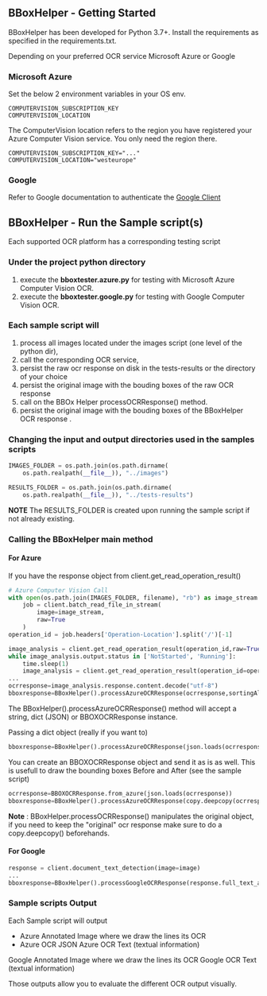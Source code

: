 ## BBoxHelper - Getting Started

BBoxHelper has been developed for Python 3.7+. Install the requirements as specified in the requirements.txt. 

Depending on your preferred OCR service Microsoft Azure or Google

### Microsoft Azure 
Set the below 2 environment variables in your OS env. 
```
COMPUTERVISION_SUBSCRIPTION_KEY
COMPUTERVISION_LOCATION
```
The ComputerVision location refers to the region you have registered your Azure Computer Vision service. You only need the region there. 
```
COMPUTERVISION_SUBSCRIPTION_KEY="..."
COMPUTERVISION_LOCATION="westeurope"
```

### Google 
Refer to Google documentation to authenticate the [Google Client](https://cloud.google.com/vision/docs/ocr#set-up-your-gcp-project-and-authentication)

## BBoxHelper - Run the Sample script(s) 

Each supported OCR platform has a corresponding testing script 

### Under the project python directory
1. execute the **bboxtester.azure.py** for testing with Microsoft Azure Computer Vision OCR. 
2. execute the **bboxtester.google.py** for testing with Google Computer Vision OCR. 

### Each sample script will
1. process all images located under the images script (one level of the python dir), 
2. call the corresponding OCR service, 
3. persist the raw ocr response on disk in the tests-results or the directory of your choice
4. persist the original image with the bouding boxes of the raw OCR response
5. call on the BBOx Helper processOCRResponse() method. 
6. persist the original image with the bouding boxes of the BBoxHelper OCR response .

### Changing the input and output directories used in the samples scripts
```python
IMAGES_FOLDER = os.path.join(os.path.dirname(
    os.path.realpath(__file__)), "../images")

RESULTS_FOLDER = os.path.join(os.path.dirname(
    os.path.realpath(__file__)), "../tests-results")
```
**NOTE** The RESULTS_FOLDER is created upon running the sample script if not already existing. 

### Calling the BBoxHelper main method 

#### For Azure 

If you have the response object from client.get_read_operation_result() 
```python
# Azure Computer Vision Call
with open(os.path.join(IMAGES_FOLDER, filename), "rb") as image_stream:
    job = client.batch_read_file_in_stream(
        image=image_stream,
        raw=True
    )
operation_id = job.headers['Operation-Location'].split('/')[-1]

image_analysis = client.get_read_operation_result(operation_id,raw=True)
while image_analysis.output.status in ['NotStarted', 'Running']:
    time.sleep(1)
    image_analysis = client.get_read_operation_result(operation_id=operation_id,raw=True)
...
ocrresponse=image_analysis.response.content.decode("utf-8")
bboxresponse=BBoxHelper().processAzureOCRResponse(ocrresponse,sortingAlgo=BBoxSort.contoursSort)
```
The BBoxHelper().processAzureOCRResponse() method will accept a string, dict (JSON) or BBOXOCRResponse instance. 

Passing a dict object (really if you want to)
```python
bboxresponse=BBoxHelper().processAzureOCRResponse(json.loads(ocrresponse),sortingAlgo=BBoxSort.contoursSort)
```
You can create an BBOXOCRResponse object and send it as is as well. This is usefull to draw the bounding boxes Before and After (see the sample script)
```python
ocrresponse=BBOXOCRResponse.from_azure(json.loads(ocrresponse))
bboxresponse=BBoxHelper().processAzureOCRResponse(copy.deepcopy(ocrresponse),sortingAlgo=BBoxSort.contoursSort)
```

**Note** : BBoxHelper.processOCRResponse() manipulates the original object, if you need to keep the "original" ocr response make sure to do a copy.deepcopy() beforehands.

#### For Google

```python
response = client.document_text_detection(image=image)
...
bboxresponse=BBoxHelper().processGoogleOCRResponse(response.full_text_annotation)
```

### Sample scripts Output

Each Sample script will output 

- Azure Annotated Image where we draw the lines its OCR 
- Azure OCR JSON 
Azure OCR Text (textual information)

Google Annotated Image where we draw the lines its OCR 
Google OCR Text (textual information)

Those outputs allow you to evaluate the different OCR output visually. 


